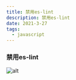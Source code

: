 ```yaml
---
title: 禁用es-lint
description: 禁用es-lint
date: 2021-3-27
tags:
  - javascript
---
```


### 禁用es-lint

![alt](/禁用es-lint.png)
